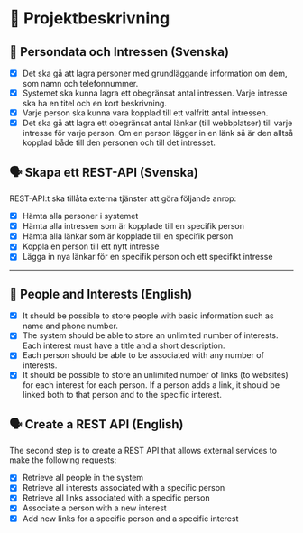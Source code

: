 # 📘 Projektbeskrivning

## 🧑 Persondata och Intressen (Svenska)

- [x] Det ska gå att lagra personer med grundläggande information om dem, som namn och telefonnummer.  
- [x] Systemet ska kunna lagra ett obegränsat antal intressen. Varje intresse ska ha en titel och en kort beskrivning.  
- [x] Varje person ska kunna vara kopplad till ett valfritt antal intressen.  
- [x] Det ska gå att lagra ett obegränsat antal länkar (till webbplatser) till varje intresse för varje person. Om en person lägger in en länk så är den alltså kopplad både till den personen och till det intresset.  

## 🗣 Skapa ett REST-API (Svenska)

REST-API:t ska tillåta externa tjänster att göra följande anrop:

- [x] Hämta alla personer i systemet  
- [x] Hämta alla intressen som är kopplade till en specifik person  
- [x] Hämta alla länkar som är kopplade till en specifik person  
- [x] Koppla en person till ett nytt intresse  
- [x] Lägga in nya länkar för en specifik person och ett specifikt intresse  

---

## 🧑 People and Interests (English)

- [x] It should be possible to store people with basic information such as name and phone number.  
- [x] The system should be able to store an unlimited number of interests. Each interest must have a title and a short description.  
- [x] Each person should be able to be associated with any number of interests.  
- [x] It should be possible to store an unlimited number of links (to websites) for each interest for each person. If a person adds a link, it should be linked both to that person and to the specific interest.  

## 🗣 Create a REST API (English)

The second step is to create a REST API that allows external services to make the following requests:

- [x] Retrieve all people in the system  
- [x] Retrieve all interests associated with a specific person  
- [x] Retrieve all links associated with a specific person  
- [x] Associate a person with a new interest  
- [x] Add new links for a specific person and a specific interest  
